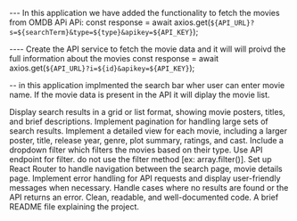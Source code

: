 


--- In this application we have added the functionality to fetch the movies from OMDB APi
APi:  const response = await axios.get(`${API_URL}?s=${searchTerm}&type=${type}&apikey=${API_KEY}`);


---- Create the API service to fetch the movie data and it will will proivd the full information about the movies
 const response = await axios.get(`${API_URL}?i=${id}&apikey=${API_KEY}`);

-- in this application implmented the search bar wher user can enter movie name. If the movie data is present in the API it will diplay the movie list.



Display search results in a grid or list format, showing movie posters, titles, and brief descriptions.
Implement pagination for handling large sets of search results.
Implement a detailed view for each movie, including a larger poster, title, release year, genre, plot summary, ratings, and cast.
Include a dropdown filter which filters the movies based on their type. Use API endpoint for filter.
do not use the filter method [ex: array.filter()].
Set up React Router to handle navigation between the search page, movie details page.
Implement error handling for API requests and display user-friendly messages when necessary.
Handle cases where no results are found or the API returns an error.
Clean, readable, and well-documented code.
A brief README file explaining the project.

